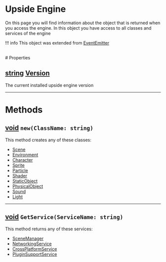 # Upside Engine

On this page you will find information about the object that is returned when you access the engine.
In this object you have access to all classes and services of the engine

!!! info
    This object was extended from [EventEmitter](Classes/EventEmitter.md)

<br>
# Properties

## [string](https://create.roblox.com/docs/datatypes/string) <u>Version</u>   
The current installed upside engine version

___

# Methods

## [void]() `new(ClassName: string)` 
This method creates any of these classes:

- [Scene](autogen/Scene.md)
- [Environment](autogen/Environment.md)
- [Character](autogen/Character.md)
- [Sprite](autogen/Sprite.md)
- [Particle](autogen/Particle.md)
- [Shader](autogen/Shader.md)
- [StaticObject](autogen/StaticObject.md)
- [PhysicalObject](autogen/PhysicalObject.md)
- [Sound](autogen/Sound.md)
- [Light](autogen/Light.md)

___

## [void]() `GetService(ServiceName: string)` 
This method returns any of these services:

- [SceneManager](autogen/SceneManager.md)
- [NetworkingService](autogen/NetworkingService.md)
- [CrossPlatformService](autogen/CrossPlatformService.md)
- [PluginSupportService](autogen/PluginSupportService.md)
